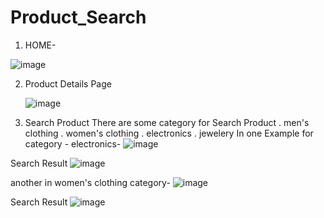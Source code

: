 # Product_Search
1. HOME-

 ![image](https://github.com/user-attachments/assets/148e7592-3a45-4952-8644-1fbcad95207b)
  
2. Product Details Page

   ![image](https://github.com/user-attachments/assets/e8fdd4e3-e7d1-4bd0-b24d-c66d30c0d912)

3. Search Product
   There are some category for Search Product
    .	 men's clothing
    .	women's clothing
    .	electronics
    .	jewelery
In one Example for category - electronics-
![image](https://github.com/user-attachments/assets/0b8e220a-ddf6-4ac1-8176-9bffd64229cb)

Search Result
![image](https://github.com/user-attachments/assets/9b5e087e-a039-423a-8da7-6a2abfee9cf1)

another in women's clothing category-
![image](https://github.com/user-attachments/assets/0e9b18ce-057b-4e76-a747-e33022eb50ec)

Search Result
![image](https://github.com/user-attachments/assets/bb172383-8130-4ccd-ba58-47269c9dc301)




   
